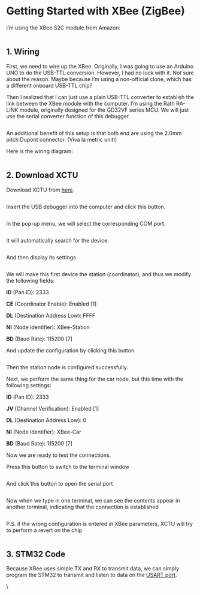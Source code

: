 # Getting Started with XBee (ZigBee)

I’m using the XBee S2C module from Amazon:

<figure><img src="../.gitbook/assets/image (22).png" alt=""><figcaption></figcaption></figure>

## 1. Wiring <a href="#efa0" id="efa0"></a>

First, we need to wire up the XBee. Originally, I was going to use an Arduino UNO to do the USB-TTL conversion. However, I had no luck with it. Not sure about the reason. Maybe because I’m using a non-official clone, which has a different onboard USB-TTL chip?

Then I realized that I can just use a plain USB-TTL converter to establish the link between the XBee module with the computer. I’m using the Rath RA-LINK module, originally designed for the GD32VF series MCU. We will just use the serial converter function of this debugger.

<figure><img src="../.gitbook/assets/image (15).png" alt=""><figcaption></figcaption></figure>

An additional benefit of this setup is that both end are using the 2.0mm pitch Dupont connector. (Viva la metric unit!)

Here is the wiring diagram:

<figure><img src="../.gitbook/assets/image (24) (2).png" alt=""><figcaption></figcaption></figure>

## 2. Download XCTU

Download XCTU from [here](https://hub.digi.com/support/products/xctu/?path=/support/asset/xctu-v-659-windows-x86x64/).

<figure><img src="../.gitbook/assets/image (23).png" alt=""><figcaption></figcaption></figure>

Insert the USB debugger into the computer and click this button.

<img src="../.gitbook/assets/image (26) (2).png" alt="" data-size="line">



In the pop-up menu, we will select the corresponding COM port.

<figure><img src="../.gitbook/assets/image (21) (2).png" alt=""><figcaption></figcaption></figure>

It will automatically search for the device.

<figure><img src="../.gitbook/assets/image (17) (2).png" alt=""><figcaption></figcaption></figure>

And then display its settings

<figure><img src="../.gitbook/assets/image (14) (2).png" alt=""><figcaption></figcaption></figure>

We will make this first device the station (coordinator), and thus we modify the following fields:

**ID** (Pan ID): 2333

**CE** (Coordinator Enable): Enabled \[1]

**DL** (Destination Address Low): FFFF

**NI** (Node Identifier): XBee-Station

**BD** (Baud Rate): 115200 \[7]

And update the configuration by clicking this button

<img src="../.gitbook/assets/image (19) (1).png" alt="" data-size="line">



Then the station node is configured successfully.

Next, we perform the same thing for the car node, but this time with the following settings:

**ID** (Pan ID): 2333

**JV** (Channel Verification): Enabled \[1]

**DL** (Destination Address Low): 0

**NI** (Node Identifier): XBee-Car

**BD** (Baud Rate): 115200 \[7]

Now we are ready to test the connections.

Press this button to switch to the terminal window

<img src="../.gitbook/assets/image (27) (1).png" alt="" data-size="line">



And click this button to open the serial port

<img src="../.gitbook/assets/image (28).png" alt="" data-size="line">



Now when we type in one terminal, we can see the contents appear in another terminal, indicating that the connection is established

<figure><img src="../.gitbook/assets/image (18) (2).png" alt=""><figcaption></figcaption></figure>



P.S. if the wrong configuration is entered in XBee parameters, XCTU will try to perform a revert on the chip

<figure><img src="../.gitbook/assets/image (25).png" alt=""><figcaption></figcaption></figure>



## 3. STM32 Code <a href="#f1b8" id="f1b8"></a>

Because XBee uses simple TX and RX to transmit data, we can simply program the STM32 to transmit and listen to data on the [USART port](../stm32/connectivity/uart.md).

\



